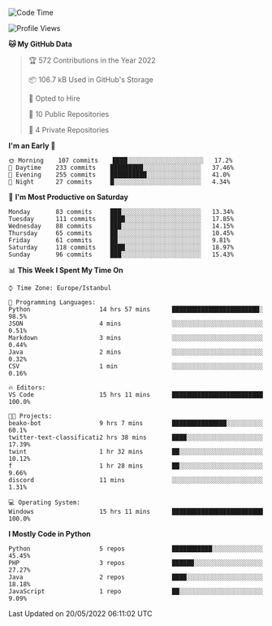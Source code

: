 <!--START_SECTION:waka-->
![Code Time](http://img.shields.io/badge/Code%20Time-214%20hrs%2018%20mins-blue)

![Profile Views](http://img.shields.io/badge/Profile%20Views-4-blue)

**🐱 My GitHub Data** 

> 🏆 572 Contributions in the Year 2022
 > 
> 📦 106.7 kB Used in GitHub's Storage 
 > 
> 💼 Opted to Hire
 > 
> 📜 10 Public Repositories 
 > 
> 🔑 4 Private Repositories  
 > 
**I'm an Early 🐤** 

```text
🌞 Morning    107 commits    ████░░░░░░░░░░░░░░░░░░░░░   17.2% 
🌆 Daytime    233 commits    █████████░░░░░░░░░░░░░░░░   37.46% 
🌃 Evening    255 commits    ██████████░░░░░░░░░░░░░░░   41.0% 
🌙 Night      27 commits     █░░░░░░░░░░░░░░░░░░░░░░░░   4.34%

```
📅 **I'm Most Productive on Saturday** 

```text
Monday       83 commits     ███░░░░░░░░░░░░░░░░░░░░░░   13.34% 
Tuesday      111 commits    ████░░░░░░░░░░░░░░░░░░░░░   17.85% 
Wednesday    88 commits     ███░░░░░░░░░░░░░░░░░░░░░░   14.15% 
Thursday     65 commits     ██░░░░░░░░░░░░░░░░░░░░░░░   10.45% 
Friday       61 commits     ██░░░░░░░░░░░░░░░░░░░░░░░   9.81% 
Saturday     118 commits    ████░░░░░░░░░░░░░░░░░░░░░   18.97% 
Sunday       96 commits     ███░░░░░░░░░░░░░░░░░░░░░░   15.43%

```


📊 **This Week I Spent My Time On** 

```text
⌚︎ Time Zone: Europe/Istanbul

💬 Programming Languages: 
Python                   14 hrs 57 mins      ████████████████████████░   98.5% 
JSON                     4 mins              ░░░░░░░░░░░░░░░░░░░░░░░░░   0.51% 
Markdown                 3 mins              ░░░░░░░░░░░░░░░░░░░░░░░░░   0.44% 
Java                     2 mins              ░░░░░░░░░░░░░░░░░░░░░░░░░   0.32% 
CSV                      1 min               ░░░░░░░░░░░░░░░░░░░░░░░░░   0.16%

🔥 Editors: 
VS Code                  15 hrs 11 mins      █████████████████████████   100.0%

🐱‍💻 Projects: 
beako-bot                9 hrs 7 mins        ███████████████░░░░░░░░░░   60.1% 
twitter-text-classificati2 hrs 38 mins       ████░░░░░░░░░░░░░░░░░░░░░   17.39% 
twint                    1 hr 32 mins        ██░░░░░░░░░░░░░░░░░░░░░░░   10.12% 
f                        1 hr 28 mins        ██░░░░░░░░░░░░░░░░░░░░░░░   9.66% 
discord                  11 mins             ░░░░░░░░░░░░░░░░░░░░░░░░░   1.31%

💻 Operating System: 
Windows                  15 hrs 11 mins      █████████████████████████   100.0%

```

**I Mostly Code in Python** 

```text
Python                   5 repos             ███████████░░░░░░░░░░░░░░   45.45% 
PHP                      3 repos             ██████░░░░░░░░░░░░░░░░░░░   27.27% 
Java                     2 repos             ████░░░░░░░░░░░░░░░░░░░░░   18.18% 
JavaScript               1 repo              ██░░░░░░░░░░░░░░░░░░░░░░░   9.09%

```



 Last Updated on 20/05/2022 06:11:02 UTC
<!--END_SECTION:waka-->

<!--
**3nws/3nws** is a ✨ _special_ ✨ repository because its `README.md` (this file) appears on your GitHub profile.

Here are some ideas to get you started:

- 🔭 I’m currently working on ...
- 🌱 I’m currently learning ...
- 👯 I’m looking to collaborate on ...
- 🤔 I’m looking for help with ...
- 💬 Ask me about ...
- 📫 How to reach me: ...
- 😄 Pronouns: ...
- ⚡ Fun fact: ...
-->

